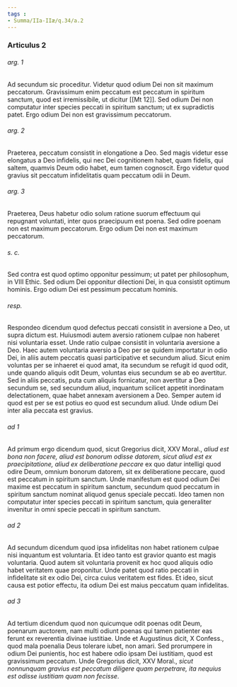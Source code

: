 ```yaml
---
tags : 
- Summa/IIa-IIæ/q.34/a.2
---
```


### Articulus 2

###### arg. 1
Ad secundum sic proceditur. Videtur quod odium Dei non sit maximum peccatorum. Gravissimum enim peccatum est peccatum in spiritum sanctum, quod est irremissibile, ut dicitur [[Mt 12]]. Sed odium Dei non computatur inter species peccati in spiritum sanctum; ut ex supradictis patet. Ergo odium Dei non est gravissimum peccatorum.

###### arg. 2
Praeterea, peccatum consistit in elongatione a Deo. Sed magis videtur esse elongatus a Deo infidelis, qui nec Dei cognitionem habet, quam fidelis, qui saltem, quamvis Deum odio habet, eum tamen cognoscit. Ergo videtur quod gravius sit peccatum infidelitatis quam peccatum odii in Deum.

###### arg. 3
Praeterea, Deus habetur odio solum ratione suorum effectuum qui repugnant voluntati, inter quos praecipuum est poena. Sed odire poenam non est maximum peccatorum. Ergo odium Dei non est maximum peccatorum.

###### s. c.
Sed contra est quod optimo opponitur pessimum; ut patet per philosophum, in VIII Ethic. Sed odium Dei opponitur dilectioni Dei, in qua consistit optimum hominis. Ergo odium Dei est pessimum peccatum hominis.

###### resp.
Respondeo dicendum quod defectus peccati consistit in aversione a Deo, ut supra dictum est. Huiusmodi autem aversio rationem culpae non haberet nisi voluntaria esset. Unde ratio culpae consistit in voluntaria aversione a Deo. Haec autem voluntaria aversio a Deo per se quidem importatur in odio Dei, in aliis autem peccatis quasi participative et secundum aliud. Sicut enim voluntas per se inhaeret ei quod amat, ita secundum se refugit id quod odit, unde quando aliquis odit Deum, voluntas eius secundum se ab eo avertitur. Sed in aliis peccatis, puta cum aliquis fornicatur, non avertitur a Deo secundum se, sed secundum aliud, inquantum scilicet appetit inordinatam delectationem, quae habet annexam aversionem a Deo. Semper autem id quod est per se est potius eo quod est secundum aliud. Unde odium Dei inter alia peccata est gravius.

###### ad 1
Ad primum ergo dicendum quod, sicut Gregorius dicit, XXV Moral., *aliud est bona non facere, aliud est bonorum odisse datorem, sicut aliud est ex praecipitatione, aliud ex deliberatione peccare* ex quo datur intelligi quod odire Deum, omnium bonorum datorem, sit ex deliberatione peccare, quod est peccatum in spiritum sanctum. Unde manifestum est quod odium Dei maxime est peccatum in spiritum sanctum, secundum quod peccatum in spiritum sanctum nominat aliquod genus speciale peccati. Ideo tamen non computatur inter species peccati in spiritum sanctum, quia generaliter invenitur in omni specie peccati in spiritum sanctum.

###### ad 2
Ad secundum dicendum quod ipsa infidelitas non habet rationem culpae nisi inquantum est voluntaria. Et ideo tanto est gravior quanto est magis voluntaria. Quod autem sit voluntaria provenit ex hoc quod aliquis odio habet veritatem quae proponitur. Unde patet quod ratio peccati in infidelitate sit ex odio Dei, circa cuius veritatem est fides. Et ideo, sicut causa est potior effectu, ita odium Dei est maius peccatum quam infidelitas.

###### ad 3
Ad tertium dicendum quod non quicumque odit poenas odit Deum, poenarum auctorem, nam multi odiunt poenas qui tamen patienter eas ferunt ex reverentia divinae iustitiae. Unde et Augustinus dicit, X Confess., quod mala poenalia Deus tolerare iubet, non amari. Sed prorumpere in odium Dei punientis, hoc est habere odio ipsam Dei iustitiam, quod est gravissimum peccatum. Unde Gregorius dicit, XXV Moral., *sicut nonnunquam gravius est peccatum diligere quam perpetrare, ita nequius est odisse iustitiam quam non fecisse*.

